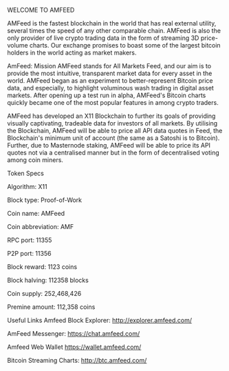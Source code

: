 WELCOME TO AMFEED


AMFeed is the fastest blockchain in the world that has real external utility, several times the speed of any other comparable chain. AMFeed is also the only provider of live crypto trading data in the form of streaming 3D price-volume charts. Our exchange promises to boast some of the largest bitcoin holders in the world acting as market makers.

AmFeed: Mission
AMFeed stands for All Markets Feed, and our aim is to provide the most intuitive, transparent market data for every asset in the world. AMFeed began as an experiment to better-represent Bitcoin price data, and especially, to highlight voluminous wash trading in digital asset markets. After opening up a test run in alpha, AMFeed's Bitcoin charts quickly became one of the most popular features in among crypto traders.


AMFeed has developed an X11 Blockchain to further its goals of providing visually captivating, tradeable data for investors of all markets. By utilising the Blockchain, AMFeed will be able to price all API data quotes in Feed, the Blockchain's minimum unit of account (the same as a Satoshi is to Bitcoin). Further, due to Masternode staking, AMFeed will be able to price its API quotes not via a centralised manner but in the form of decentralised voting among coin miners.


Token Specs

Algorithm: X11


Block type: Proof-of-Work

Coin name: AMFeed

Coin abbreviation: AMF

RPC port: 11355

P2P port: 11356

Block reward: 1123 coins

Block halving: 112358 blocks

Coin supply: 252,468,426

Premine amount: 112,358 coins

Useful Links
Amfeed Block Explorer: http://explorer.amfeed.com/

AmFeed Messenger: https://chat.amfeed.com/

Amfeed Web Wallet https://wallet.amfeed.com/

Bitcoin Streaming Charts: http://btc.amfeed.com/
